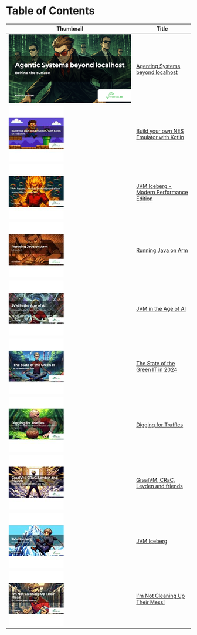 # Table of Contents

| Thumbnail | Title |
| ---------- | ----- |
| ![Agenting Systems beyond localhost](./media/10.jpg) | [Agenting Systems beyond localhost](<./media/10 - Agenting Systems beyond localhost_compressed.pdf>) |
| ![Build your own NES Emulator with Kotlin](./media/9.jpg) | [Build your own NES Emulator with Kotlin](<./media/9 - Build your own NES Emulator with Kotlin_compressed.pdf>) |
| ![JVM Iceberg - Modern Performance Edition](./media/8.jpg) | [JVM Iceberg - Modern Performance Edition](<./media/8 - JVM Iceberg - Modern Performance Edition_compressed.pdf>) |
| ![Running Java on Arm](./media/7.jpg) | [Running Java on Arm](<./media/7 - Running Java on Arm_compressed.pdf>) |
| ![JVM in the Age of AI](./media/6.jpg) | [JVM in the Age of AI](<./media/6 - JVM in the Age of AI_compressed.pdf>) |
| ![The State of the Green IT in 2024](./media/5.jpg) | [The State of the Green IT in 2024](<./media/5 - The State of the Green IT in 2024_compressed.pdf>) |
| ![Digging for Truffles](./media/4.jpg) | [Digging for Truffles](<./media/4 - Digging for Truffles_compressed.pdf>) |
| ![GraalVM, CRaC, Leyden and friends](./media/3.jpg) | [GraalVM, CRaC, Leyden and friends](<./media/3 - GraalVM, CRaC, Leyden and friends_compressed.pdf>) |
| ![JVM Iceberg](./media/2.jpg) | [JVM Iceberg](<./media/2 - JVM Iceberg_compressed.pdf>) |
| ![I'm Not Cleaning Up Their Mess!](./media/1.jpg) | [I'm Not Cleaning Up Their Mess!](<./media/1 - I'm Not Cleaning Up Their Mess!_compressed.pdf>) |
